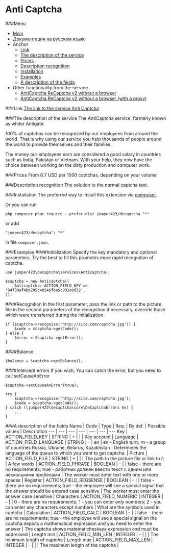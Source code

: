 Anti Captcha
==============
###Menu
+ [Main](../docs/README-en.md)
+ [Документация на русском языке](../docs/Anticaptcha-ru.md)
+ Anchor
  + [Link](#link)
  + [The description of the service](#the-description-of-the-service)
  + [Prices](#prices)
  + [Description recognition](#description-recognition)
  + [Installation](#installation)
  + [Examples](#examples)
  + [A description of the fields](#a-description-of-the-fields)
+ Other functionality from the service
  + [AntiCaptcha ReCaptcha v2 without a browser](../docs/AnticaptchaReCaptchaProxeless-en.md)
  + [AntiCaptcha ReCaptcha v2 without a browser (with a proxy)](../docs/AnticaptchaReCaptcha-en.md)


###Link
[The link to the service Anti Captcha](https://anti-captcha.com/)

###The description of the service
The AntiCaptcha service, formerly known as whiter Antigate. 
            
100% of captchas can be recognized by our employees from around the world. That is why using our service you help thousands of people around the world to provide themselves and their families. 

The money our employees earn are considered a good salary in countries such as India, Pakistan or Vietnam. With your help, they now have the choice between working on the dirty production and computer work.

###Prices
From 0.7 USD per 1000 captchas, depending on your volume

###Description recognition
The solution to the normal captcha text.

###Installation
The preferred way to install this extension via [composer](http://getcomposer.org/download/).

Or you can run
```
php composer.phar require --prefer-dist jumper423/decaptcha "*"
```
or add
```
"jumper423/decaptcha": "*"
```
in file `composer.json`.


###Examples
####Initialization
Specify the key mandatory and optional parameters. Try the best to fill this promotes more rapid recognition of captcha.
```
use jumper423\decaptcha\services\Anticaptcha;

$captcha = new Anticaptcha([
    Anticaptcha::ACTION_FIELD_KEY => '94f39af4bb295c40546fba5c932e0d32',
]);
```
####Recognition
In the first parameter, pass the link or path to the picture file in the second parameters of the recognition if necessary, override those which were transferred during the initialization.
```
if ($captcha->recognize('http://site.com/captcha.jpg')) {
    $code = $captcha->getCode();
} else {
    $error = $captcha->getError();
}
```
####Balance
```
$balance = $captcha->getBalance();
```
####Intercept errors
If you wish, You can catch the error, but you need to call setCauseAnError
```
$captcha->setCauseAnError(true);

try {
    $captcha->recognize('http://site.com/captcha.jpg');
    $code = $captcha->getCode();
} catch (\jumper423\decaptcha\core\DeCaptchaErrors $e) {
    ...
}
```


###A description of the fields
 Name | Code | Type | Req. | By def. | Possible values | Description 
 --- | --- | --- | --- | --- | --- | --- 
 Key | ACTION_FIELD_KEY | STRING | + |  |  | Key account |
 Language | ACTION_FIELD_LANGUAGE | STRING | - | en | en - English turn; rn - a group of countries Russia, Ukraine, Belarus, Kazakhstan | Determines the language of the queue to which you want to get captcha. |
 Picture | ACTION_FIELD_FILE | STRING | + |  |  | The path to the picture file or link to it |
 A few words | ACTION_FIELD_PHRASE | BOOLEAN | - |  | false - there are no requirements; true - работник должен ввести текст с одним или несколькими пробелами | The worker must enter text with one or more spaces |
 Register | ACTION_FIELD_REGSENSE | BOOLEAN | - |  | false - there are no requirements; true - the employee will see a special signal that the answer should be entered case sensitive | The worker must enter the answer case sensitive |
 Characters | ACTION_FIELD_NUMERIC | INTEGER | - |  | 0 - there are no requirements; 1 - you can enter only numbers; 2 - you can enter any characters except numbers | What are the symbols used in captcha |
 Calculation | ACTION_FIELD_CALC | BOOLEAN | - |  | false - there are no requirements; true - the employee will see a special signal on the captcha depicts a mathematical expression and you need to enter the answer | The captcha shows matematicheskaya expression and must be addressed |
 Length min | ACTION_FIELD_MIN_LEN | INTEGER | - |  |  | The minimum length of captcha |
 Length max | ACTION_FIELD_MAX_LEN | INTEGER | - |  |  | The maximum length of the captcha |

